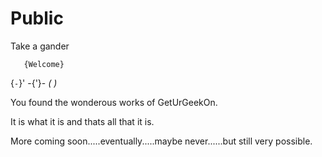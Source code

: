 # Public
Take a gander 
       
       {Welcome} 
  {`-`}'
  -{'}-
  _( )_                


You found the wonderous works of GetUrGeekOn.

It is what it is and thats all that it is.

More coming soon.....eventually.....maybe never......but still very possible.
 
